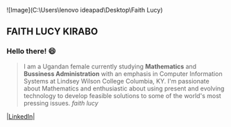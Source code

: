 ![Image](C:\Users\lenovo ideapad\Desktop\Faith Lucy)

## FAITH LUCY KIRABO

### Hello there! :smile:
> I am a Ugandan female currently studying **Mathematics** and **Bussiness Administration** with an emphasis in Computer Information Systems at Lindsey Wilson College Columbia, KY. I'm passionate about Mathematics and enthusiastic about using present and evolving technology to develop feasible solutions to some of the world's most pressing issues.
_faith lucy_


|[LinkedIn](https://www.linkedin.com/in/faith-lucy-kirabo-13a0b618a)|
